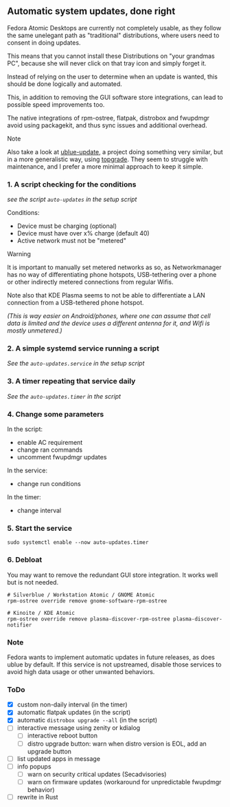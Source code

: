## Automatic system updates, done right

Fedora Atomic Desktops are currently not completely usable, as they follow the 
same unelegant path as "traditional" distributions, where users need to consent 
in doing updates.

This means that you cannot install these Distributions on "your grandmas PC", 
because she will never click on that tray icon and simply forget it.

Instead of relying on the user to determine when an update is wanted, this 
should be done logically and automated.

This, in addition to removing the GUI software store integrations, can lead to 
possible speed improvements too.

The native integrations of rpm-ostree, flatpak, distrobox and fwupdmgr avoid 
using packagekit, and thus sync issues and additional overhead.

> [!NOTE]
> Also take a look at [ublue-update](https://github.com/ublue-os/ublue-update), 
a project doing something very similar, but in a more generalistic way, using 
[topgrade](https://github.com/topgrade-rs/topgrade).
> They seem to struggle with maintenance, and I prefer a more minimal approach 
to keep it simple.

### 1. A script checking for the conditions
*see the script `auto-updates` in the setup script*

Conditions:
- Device must be charging (optional)
- Device must have over x% charge (default 40)
- Active network must not be "metered"

> [!WARNING]
> It is important to manually set metered networks as so, as Networkmanager has 
no way of differentiating phone hotspots, USB-tethering over a phone or other 
indirectly metered connections from regular Wifis.
>
> Note also that KDE Plasma seems to not be able to differentiate a LAN 
connection from a USB-tethered phone hotspot.

*(This is way easier on Android/phones, where one can assume that cell data is 
limited and the device uses a different antenna for it, and Wifi is mostly 
unmetered.)*

### 2. A simple systemd service running a script
*See the `auto-updates.service` in the setup script*

### 3. A timer repeating that service daily
*See the `auto-updates.timer` in the script*

### 4. Change some parameters
In the script:
- enable AC requirement
- change ran commands
- uncomment fwupdmgr updates

In the service:
- change run conditions

In the timer:
- change interval

### 5. Start the service

```
sudo systemctl enable --now auto-updates.timer
```

### 6. Debloat
You may want to remove the redundant GUI store integration. It works well but 
is not needed.

```
# Silverblue / Workstation Atomic / GNOME Atomic
rpm-ostree override remove gnome-software-rpm-ostree

# Kinoite / KDE Atomic
rpm-ostree override remove plasma-discover-rpm-ostree plasma-discover-notifier
```

### Note
Fedora wants to implement automatic updates in future releases, as does ublue 
by default. If this service is not upstreamed, disable those services to avoid 
high data usage or other unwanted behaviors.

### ToDo
- [x] custom non-daily interval (in the timer)
- [x] automatic flatpak updates (in the script)
- [x] automatic `distrobox upgrade --all` (in the script)
- [ ] interactive message using zenity or kdialog
  - [ ] interactive reboot button
  - [ ] distro upgrade button: warn when distro version is EOL, add an upgrade 
button
- [ ] list updated apps in message
- [ ] info popups
  - [ ] warn on security critical updates (Secadvisories)
  - [ ] warn on firmware updates (workaround for unpredictable fwupdmgr 
behavior)
- [ ] rewrite in Rust
